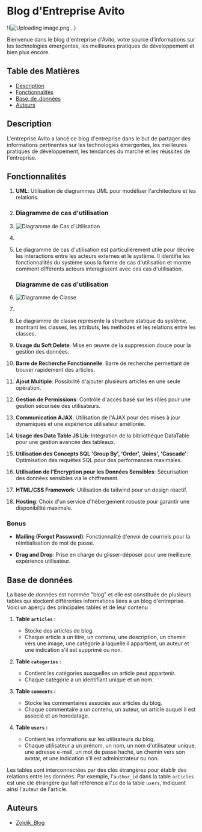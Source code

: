 # Blog d'Entreprise Avito

!(![Uploading image.png…]())

Bienvenue dans le blog d'entreprise d'Avito, votre source d'informations sur les technologies émergentes, les meilleures pratiques de développement et bien plus encore.

## Table des Matières

- [Description](#description)
- [Fonctionnalités](#fonctionnalités)
- [Base_de_données](#base_de_données)
- [Auteurs](#auteurs)

## Description

L'entreprise Avito a lancé ce blog d'entreprise dans le but de partager des informations pertinentes sur les technologies émergentes, les meilleures pratiques de développement, les tendances du marché et les réussites de l'entreprise.

## Fonctionnalités

1. **UML**: Utilisation de diagrammes UML pour modéliser l'architecture et les relations.

2. ### Diagramme de cas d'utilisation

3.  ![Diagramme de Cas d'Utilisation](https://github.com/Youcode-Classe-E-2023-2024/Zoldik_Blog/assets/132862036/e69059c6-4172-47bd-b4cf-1c4841e07e5d)
4. 
5. Le diagramme de cas d'utilisation est particulièrement utile pour décrire les interactions entre les acteurs externes et le système. Il identifie les fonctionnalités du système sous la forme de cas d'utilisation et montre comment différents acteurs interagissent avec ces cas d'utilisation.

   ### Diagramme de cas d'utilisation

3.  ![Diagramme de Classe](![image](https://github.com/Youcode-Classe-E-2023-2024/Zoldik_Blog/assets/132862036/f1f3d32e-5827-4c3c-a7aa-07762e73f7a7))
4. 
5. Le diagramme de classe représente la structure statique du système, montrant les classes, les attributs, les méthodes et les relations entre les classes.

6. **Usage du Soft Delete**: Mise en œuvre de la suppression douce pour la gestion des données.

7. **Barre de Recherche Fonctionnelle**: Barre de recherche permettant de trouver rapidement des articles.

8. **Ajout Multiple**: Possibilité d'ajouter plusieurs articles en une seule opération.

9. **Gestion de Permissions**: Contrôle d'accès basé sur les rôles pour une gestion sécurisée des utilisateurs.

10. **Communication AJAX**: Utilisation de l'AJAX pour des mises à jour dynamiques et une expérience utilisateur améliorée.

11. **Usage des Data Table JS Lib**: Intégration de la bibliothèque DataTable pour une gestion avancée des tableaux.

12. **Utilisation des Concepts SQL 'Group By', 'Order', 'Joins', 'Cascade'**: Optimisation des requêtes SQL pour des performances maximales.

13. **Utilisation de l'Encryption pour les Données Sensibles**: Sécurisation des données sensibles via le chiffrement.

14. **HTML/CSS Framework**: Utilisation de tailwind pour un design réactif.

15. **Hosting**: Choix d'un service d'hébergement robuste pour garantir une disponibilité maximale.

### Bonus

- **Mailing (Forgot Password)**: Fonctionnalité d'envoi de courriels pour la réinitialisation de mot de passe.

- **Drag and Drop**: Prise en charge du glisser-déposer pour une meilleure expérience utilisateur.


## Base de données

La base de données est nommée "blog" et elle est constituée de plusieurs tables qui stockent différentes informations liées à un blog d'entreprise. Voici un aperçu des principales tables et de leur contenu :

1. **Table `articles` :**
   - Stocke des articles de blog.
   - Chaque article a un titre, un contenu, une description, un chemin vers une image, une catégorie à laquelle il appartient, un auteur et une indication s'il est supprimé ou non.

2. **Table `categories` :**
   - Contient les catégories auxquelles un article peut appartenir.
   - Chaque catégorie a un identifiant unique et un nom.

3. **Table `comments` :**
   - Stocke les commentaires associés aux articles du blog.
   - Chaque commentaire a un contenu, un auteur, un article auquel il est associé et un horodatage.

4. **Table `users` :**
   - Contient les informations sur les utilisateurs du blog.
   - Chaque utilisateur a un prénom, un nom, un nom d'utilisateur unique, une adresse e-mail, un mot de passe haché, un chemin vers son avatar, et une indication s'il est administrateur ou non.

Les tables sont interconnectées par des clés étrangères pour établir des relations entre les données. Par exemple, l'`author_id` dans la table `articles` est une clé étrangère qui fait référence à l'`id` de la table `users`, indiquant ainsi l'auteur de l'article.

## Auteurs

- [Zoldik_Blog](https://github.com/Youcode-Classe-E-2023-2024/Zoldik_Blog)

